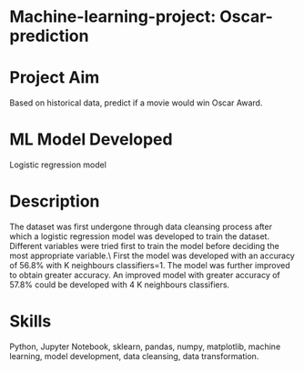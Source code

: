 # Machine-learning-project: Oscar-prediction
  # Project Aim
 Based on historical data, predict if a movie would win Oscar Award. 

  # ML Model Developed
 Logistic regression model

  # Description
 The dataset was first undergone through data cleansing process after which a logistic regression model was developed to train the dataset.\
 Different variables were tried first to train the model before deciding the most appropriate variable.\ First the model was developed with 
 an accuracy of 56.8% with K neighbours classifiers=1. The model was further improved to obtain greater accuracy. An improved model with greater accuracy
 of 57.8% could be developed with 4 K neighbours classifiers.
 
  # Skills
 Python, Jupyter Notebook, sklearn, pandas, numpy, matplotlib, machine learning, model development, data cleansing, data transformation.
